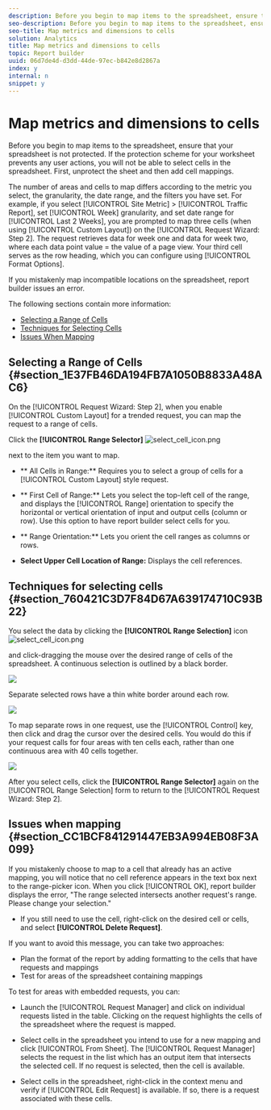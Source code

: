 ```yaml
---
description: Before you begin to map items to the spreadsheet, ensure that your spreadsheet is not protected. If the protection scheme for your worksheet prevents any user actions, you will not be able to select cells in the spreadsheet. First, unprotect the sheet and then add cell mappings.
seo-description: Before you begin to map items to the spreadsheet, ensure that your spreadsheet is not protected. If the protection scheme for your worksheet prevents any user actions, you will not be able to select cells in the spreadsheet. First, unprotect the sheet and then add cell mappings.
seo-title: Map metrics and dimensions to cells
solution: Analytics
title: Map metrics and dimensions to cells
topic: Report builder
uuid: 06d7de4d-d3dd-44de-97ec-b842e8d2867a
index: y
internal: n
snippet: y
---
```


# Map metrics and dimensions to cells

Before you begin to map items to the spreadsheet, ensure that your spreadsheet is not protected. If the protection scheme for your worksheet prevents any user actions, you will not be able to select cells in the spreadsheet. First, unprotect the sheet and then add cell mappings.

The number of areas and cells to map differs according to the metric you select, the granularity, the date range, and the filters you have set. For example, if you select [!UICONTROL Site Metric] > [!UICONTROL Traffic Report], set [!UICONTROL Week] granularity, and set date range for [!UICONTROL Last 2 Weeks], you are prompted to map three cells (when using [!UICONTROL Custom Layout]) on the [!UICONTROL Request Wizard: Step 2]. The request retrieves data for week one and data for week two, where each data point value = the value of a page view. Your third cell serves as the row heading, which you can configure using [!UICONTROL Format Options].

If you mistakenly map incompatible locations on the spreadsheet, report builder issues an error.

The following sections contain more information:

* [Selecting a Range of Cells](../../report_builder/layout/map_metrics_and_dimensions_to_cells.md#section_1E37FB46DA194FB7A1050B8833A48AC6) 
* [Techniques for Selecting Cells](../../report_builder/layout/map_metrics_and_dimensions_to_cells.md#section_760421C3D7F84D67A639174710C93B22) 
* [Issues When Mapping](../../report_builder/layout/map_metrics_and_dimensions_to_cells.md#section_CC1BCF841291447EB3A994EB08F3A099)

## Selecting a Range of Cells {#section_1E37FB46DA194FB7A1050B8833A48AC6}

On the [!UICONTROL Request Wizard: Step 2], when you enable [!UICONTROL Custom Layout] for a trended request, you can map the request to a range of cells.

Click the **[!UICONTROL Range Selector]** ![select_cell_icon.png](assets/select_cell_icon.png)

next to the item you want to map.

* ** All Cells in Range:** Requires you to select a group of cells for a [!UICONTROL Custom Layout] style request. 

* ** First Cell of Range:** Lets you select the top-left cell of the range, and displays the [!UICONTROL Range] orientation to specify the horizontal or vertical orientation of input and output cells (column or row). Use this option to have report builder select cells for you. 

* ** Range Orientation:** Lets you orient the cell ranges as columns or rows. 
* **Select Upper Cell Location of Range:** Displays the cell references.

## Techniques for selecting cells {#section_760421C3D7F84D67A639174710C93B22}

You select the data by clicking the **[!UICONTROL Range Selection]** icon  ![select_cell_icon.png](assets/select_cell_icon.png)

and click-dragging the mouse over the desired range of cells of the spreadsheet. A continuous selection is outlined by a black border.

![](assets/twenty_cells.gif)

Separate selected rows have a thin white border around each row.

![](assets/twoXten_cells_highlighted.gif)

To map separate rows in one request, use the [!UICONTROL Control] key, then click and drag the cursor over the desired cells. You would do this if your request calls for four areas with ten cells each, rather than one continuous area with 40 cells together.

![](assets/map4.png)

After you select cells, click the **[!UICONTROL Range Selector]** again on the [!UICONTROL Range Selection] form to return to the [!UICONTROL Request Wizard: Step 2].

## Issues when mapping {#section_CC1BCF841291447EB3A994EB08F3A099}

If you mistakenly choose to map to a cell that already has an active mapping, you will notice that no cell reference appears in the text box next to the range-picker icon. When you click [!UICONTROL OK], report builder displays the error, "The range selected intersects another request's range. Please change your selection."

* If you still need to use the cell, right-click on the desired cell or cells, and select **[!UICONTROL Delete Request]**.

If you want to avoid this message, you can take two approaches:

* Plan the format of the report by adding formatting to the cells that have requests and mappings 
* Test for areas of the spreadsheet containing mappings

To test for areas with embedded requests, you can:

* Launch the [!UICONTROL Request Manager] and click on individual requests listed in the table. Clicking on the request highlights the cells of the spreadsheet where the request is mapped. 
* Select cells in the spreadsheet you intend to use for a new mapping and click [!UICONTROL From Sheet]. The [!UICONTROL Request Manager] selects the request in the list which has an output item that intersects the selected cell. If no request is selected, then the cell is available. 

* Select cells in the spreadsheet, right-click in the context menu and verify if [!UICONTROL Edit Request] is available. If so, there is a request associated with these cells.

